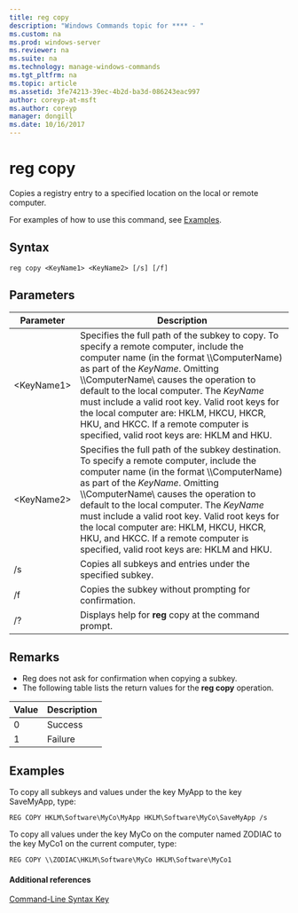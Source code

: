```yaml
---
title: reg copy
description: "Windows Commands topic for **** - "
ms.custom: na
ms.prod: windows-server
ms.reviewer: na
ms.suite: na
ms.technology: manage-windows-commands
ms.tgt_pltfrm: na
ms.topic: article
ms.assetid: 3fe74213-39ec-4b2d-ba3d-086243eac997
author: coreyp-at-msft
ms.author: coreyp
manager: dongill
ms.date: 10/16/2017
---
```


# reg copy



Copies a registry entry to a specified location on the local or remote computer.

For examples of how to use this command, see [Examples](#BKMK_examples).

## Syntax

```
reg copy <KeyName1> <KeyName2> [/s] [/f]
```

## Parameters

|Parameter|Description|
|---------|-----------|
|\<KeyName1>|Specifies the full path of the subkey to copy. To specify a remote computer, include the computer name (in the format \\\\ComputerName\) as part of the *KeyName*. Omitting \\\\ComputerName\ causes the operation to default to the local computer. The *KeyName* must include a valid root key. Valid root keys for the local computer are: HKLM, HKCU, HKCR, HKU, and HKCC. If a remote computer is specified, valid root keys are: HKLM and HKU.|
|\<KeyName2>|Specifies the full path of the subkey destination. To specify a remote computer, include the computer name (in the format \\\\ComputerName\) as part of the *KeyName*. Omitting \\\\ComputerName\ causes the operation to default to the local computer. The *KeyName* must include a valid root key. Valid root keys for the local computer are: HKLM, HKCU, HKCR, HKU, and HKCC. If a remote computer is specified, valid root keys are: HKLM and HKU.|
|/s|Copies all subkeys and entries under the specified subkey.|
|/f|Copies the subkey without prompting for confirmation.|
|/?|Displays help for **reg** copy at the command prompt.|

## Remarks

-   Reg does not ask for confirmation when copying a subkey.
-   The following table lists the return values for the **reg copy** operation.

|Value|Description|
|-----|-----------|
|0|Success|
|1|Failure|

## <a name="BKMK_examples"></a>Examples

To copy all subkeys and values under the key MyApp to the key SaveMyApp, type:
```
REG COPY HKLM\Software\MyCo\MyApp HKLM\Software\MyCo\SaveMyApp /s
```
To copy all values under the key MyCo on the computer named ZODIAC to the key MyCo1 on the current computer, type:
```
REG COPY \\ZODIAC\HKLM\Software\MyCo HKLM\Software\MyCo1
```

#### Additional references

[Command-Line Syntax Key](command-line-syntax-key.md)